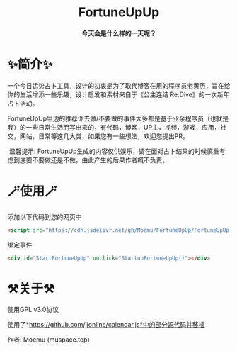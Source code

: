 <h1><center>FortuneUpUp</center></h1>
<h4><center>今天会是什么样的一天呢？</center></h4>

# ✨简介✨

​	一个今日运势占卜工具，设计的初衷是为了取代博客在用的程序员老黄历，旨在给你的生活增添一些乐趣，设计启发和素材来自于《公主连结 Re:Dive》的一次新年占卜活动。

​	FortuneUpUp里边的推荐你去做/不要做的事件大多都是基于业余程序员（也就是我）的一些日常生活而写出来的，有代码，博客，UP主，视频，游戏，应用，社交，网站，日常等这几大类，如果您有一些想法，欢迎您提出PR。

​	温馨提示: FortuneUpUp生成的内容仅供娱乐，请在面对占卜结果的时候慎重考虑到底要不要做还是不做，由此产生的后果作者概不负责。

# 🪄使用🪄

添加以下代码到您的网页中

```html
<script src="https://cdn.jsdelivr.net/gh/Moemu/FortuneUpUp/FortuneUpUp.js"></script>
```

绑定事件

```html
<div id="StartFortuneUpUp" onclick="StartupFortuneUpUp()"></div>
```

# ⚒️关于⚒️

使用GPL v3.0协议

使用了*https://github.com/jjonline/calendar.js*中的部分源代码并移植

作者: Moemu (muspace.top)
